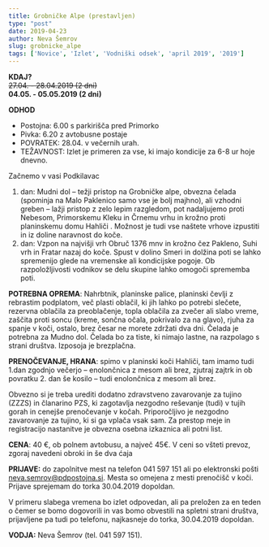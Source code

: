 ```yaml
---
title: Grobničke Alpe (prestavljen)
type: "post"
date: 2019-04-23
author: Neva Šemrov
slug: grobnicke_alpe
tags: ['Novice', 'Izlet', 'Vodniški odsek', 'april 2019', '2019']
---
```


**KDAJ?**	
<strike>27.04. - 28.04.2019 (2 dni)</strike></br>
**04.05. - 05.05.2019 (2 dni)**


**ODHOD**

- Postojna: 6.00 s parkirišča pred Primorko 
- Pivka: 6.20 z avtobusne postaje
- POVRATEK: 28.04. v  večernih urah.
- TEŽAVNOST: Izlet je primeren za vse, ki imajo kondicije za 6-8 ur hoje dnevno. 
<!--more-->

Začnemo v vasi Podkilavac

1.	dan: Mudni dol – težji pristop na Grobničke alpe, obvezna čelada (spominja na Malo Paklenico samo vse je bolj majhno), ali vzhodni greben – lažji pristop z zelo lepim razgledom, pot nadaljujemo proti Nebesom, Primorskemu Kleku in Črnemu vrhu in krožno proti planinskemu domu Hahliči . Možnost je tudi vse naštete vrhove izpustiti in iz doline naravnost do koče.
2.	dan:  Vzpon na najvišji vrh Obruč 1376 mnv in krožno čez Pakleno, Suhi vrh in Fratar nazaj do koče. Spust v dolino
Smeri in dolžina poti se lahko spremenijo glede na vremenske ali kondicijske pogoje. Ob razpoložljivosti vodnikov se delu skupine lahko omogoči sprememba poti.

**POTREBNA OPREMA**: Nahrbtnik, planinske palice, planinski čevlji z rebrastim podplatom, več plasti oblačil, ki jih lahko po potrebi slečete, rezervna oblačila za preoblačenje, topla oblačila za zvečer ali slabo vreme, zaščita proti soncu (kreme, sončna očala, pokrivalo za na glavo), rjuha za spanje v koči, ostalo, brez česar ne morete zdržati dva dni. Čelada je potrebna za Mudno dol.
Čelada bo za tiste, ki nimajo lastne, na razpolago s strani društva. Izposoja je brezplačna.

**PRENOČEVANJE, HRANA**:  spimo v  planinski koči Hahliči, tam imamo tudi 1.dan zgodnjo večerjo – enolončnica z mesom ali brez, zjutraj zajtrk in ob povratku 2. dan še kosilo – tudi enolončnica z mesom ali brez.

Obvezno si je treba urediti dodatno zdravstveno zavarovanje za tujino (ZZZS) in članarino PZS, ki zagotavlja nezgodno reševanje (tudi) v tujih gorah in cenejše prenočevanje v kočah. Priporočljivo je nezgodno zavarovanje za tujino, ki si ga vplača vsak sam.
Za prestop meje in registracijo nastanitve je obvezna osebna izkaznica ali potni list. 

**CENA**: 40 €, ob polnem avtobusu, a največ 45€. V ceni so všteti prevoz, zgoraj navedeni obroki in še dva ćaja 

**PRIJAVE:** do zapolnitve mest na telefon 041 597 151 ali po elektronski pošti neva.semrov@pdpostojna.si. Mesta so omejena z mesti prenočišč v koči. Prijave sprejemam do torka 30.04.2019 dopoldan.

V primeru slabega vremena bo izlet odpovedan, ali pa preložen za en teden o čemer se bomo dogovorili in vas bomo obvestili na spletni strani društva, prijavljene pa tudi po telefonu, najkasneje do torka, 30.04.2019 dopoldan.

**VODJA:** Neva Šemrov (tel. 041 597 151). 
